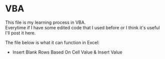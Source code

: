 # VBA

This file is my learning process in VBA.\
Everytime if I have some edited code that I used before or I think it's useful I'll post it here.

The file below is what it can function in Excel: 
- Insert Blank Rows Based On Cell Value & Insert Value 
